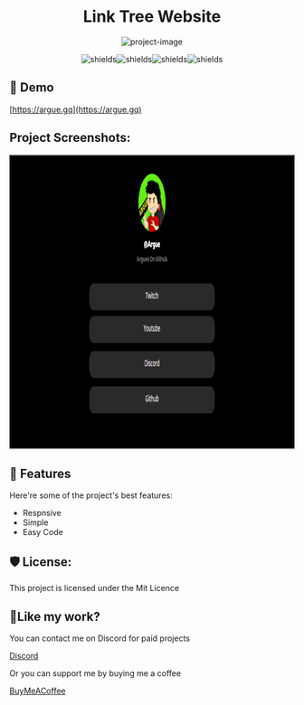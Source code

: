 <h1 align="center" id="title">Link Tree Website</h1>

<p align="center"><img src="https://socialify.git.ci/Arguee/LinkTree-Website/image?description=1&amp;language=1&amp;logo=https%3A%2F%2Fargue.gq%2Fassets%2Fprofilepicture.png&amp;name=1&amp;owner=1&amp;theme=Light" alt="project-image"></p>

<p align="center"><img src="https://img.shields.io/github/issues/Arguee/LinkTree-Website" alt="shields"><img src="https://img.shields.io/github/forks/Arguee/LinkTree-Website" alt="shields"><img src="https://img.shields.io/github/stars/Arguee/LinkTree-Website" alt="shields"><img src="https://img.shields.io/github/license/Arguee/LinkTree-Website" alt="shields"></p>

<h2>🚀 Demo</h2>

[https://argue.gq](https://argue.gq)

<h2>Project Screenshots:</h2>

<img src="https://github.com/Arguee/LinkTree-Website/blob/main/.github/WebsiteView.PNG?raw=true" alt="project-screenshot" width="880" height="520/">

  
  
<h2>🧐 Features</h2>

Here're some of the project's best features:

*   Respnsive
*   Simple
*   Easy Code

<h2>🛡️ License:</h2>

This project is licensed under the Mit Licence

<h2>💖Like my work?</h2>

You can contact me on Discord for paid projects<p>[Discord](https://discord.com/users/842978764690030593)
  
Or you can support me by buying me a coffee <p> [BuyMeACoffee](https://www.buymeacoffee.com/argue)
</p>

